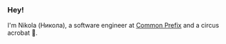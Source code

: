 ### Hey!

I'm Nikola (Никола), a software engineer at [Common Prefix](https://commonprefix.com) and a circus acrobat 🎪.
